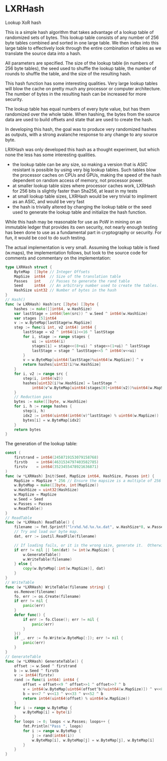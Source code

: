 # LXRHash
Lookup XoR hash

This is a simple hash algorithm that takes advantage of a lookup table of randomized sets of bytes.  This lookup table 
consists of any number of 256 byte tables combined and sorted in one large table.  We then index into this large 
table to effectively look through the entire combination of tables as we translate the source data into a hash.

All parameters are specified.  The size of the lookup table (in numbers of 256 byte tables), the seed used to shuffle
the lookup table, the number of rounds to shuffle the table, and the size of the resulting hash.

This hash function has some interesting qualities.  Very large lookup tables will blow the cache on pretty much any 
processor or computer architecture. The number of bytes in the resulting hash can be increased for more security.
  
The lookup 
table has equal numbers of every byte value, but has them randomized over the whole table.  When hashing, the bytes from 
the source data are used to build offsets and state that are used to create the hash.

In developing this hash, the goal was to produce very randomized hashes as outputs, with a strong avalanche response to 
any change to any source byte.

LRXHash was only developed this hash as a thought experiment, but which none the less has some interesting qualities.

* the lookup table can be any size, so making a version that is ASIC resistant is possible by using very big lookup tables.  Such tables blow the processor caches on CPUs and GPUs, making the speed of the hash dependent on random access of memory, not processor power.
* at smaller lookup table sizes where processor caches work, LXRHash for 256 bits is slightly faster than Sha256, at least 
in my tests
* at small lookup table sizes, LXRHash would be very trivial to impliment as an ASIC, and would be very fast
* the hash is trivially altered by changing the lookup table or the seed used to generate the lookup table and initialize the hash function.

While this hash may be reasonable for use as PoW in mining on an immutable ledger that provides its own security, 
not nearly enough testing has been done to use as a fundamental part in cryptography or security.  For fun, it 
would be cool to do such testing.

The actual implementation is very small.  Assuming the lookup table is fixed (w.maps), the implementation follows, 
but look to the source code for comments and commentary on the implementation:
```go
type LXRHash struct {
	ByteMap  []byte // Integer Offsets
	MapSize  int64  // Size of the translation table
	Passes   int    // Passes to generate the rand table
	Seed     int64  // An arbitrary number used to create the tables.
	HashSize uint32 // Number of bytes in the hash
}
// Hash()
func (w LXRHash) Hash(src []byte) []byte {
	hashes := make([]int64, w.HashSize)
	var lastStage = int64(len(src)) ^ w.Seed ^ int64(w.HashSize)
	var stages [5]int64
	v := w.ByteMap[lastStage%w.MapSize]
	step := func(i int, v2 int64) int64 {
		lastStage = v2 ^ int64(i)<<16 ^ lastStage
		for i, stage := range stages {
			ui := uint64(i)
			stages[i] = stage<<(8+ui) ^ stage>>(1+ui) ^ lastStage
			lastStage = stage ^ lastStage<<5 ^ int64(v<<ui)
		}
		v = w.ByteMap[uint64(lastStage)%uint64(w.MapSize)] ^ v
		return hashes[uint32(i)%w.HashSize]
	}
	for i, v2 := range src {
		step(i, int64(v2))
		hashes[uint32(i)%w.HashSize] = lastStage ^
			int64(v^w.ByteMap[uint64(stages[0]+int64(v2))%uint64(w.MapSize)])
	}
	// Reduction pass
	bytes := make([]byte, w.HashSize)
	for i, h := range hashes {
		step(i, h)
		idx2 := int64(uint64(int64(v)^lastStage) % uint64(w.MapSize))
		bytes[i] = w.ByteMap[idx2]
	}
	return bytes
}

```

The generation of the lookup table:
```go
const (
	firstrand = int64(2458719153079158768)
	firstb    = int64(4631534797403582785)
	firstv    = int64(3523455478921636871)
)
func (w *LXRHash) Init(Seed, MapSize int64, HashSize, Passes int) {
	MapSize = MapSize * 256 // Ensure the mapsize is a multiple of 256
	w.ByteMap = make([]byte, int(MapSize))
	w.HashSize = uint32(HashSize)
	w.MapSize = MapSize
	w.Seed = Seed
	w.Passes = Passes
	w.ReadTable()
}
// ReadTable
func (w *LXRHash) ReadTable() {
	filename := fmt.Sprintf("lrx%d.%d.%x.%x.dat", w.HashSize*8, w.Passes, w.Seed, w.MapSize)
	// Try and load our byte map.
	dat, err := ioutil.ReadFile(filename)

	// If loading fails, or it is the wrong size, generate it.  Otherwise just use it.
	if err != nil || len(dat) != int(w.MapSize) {
		w.GenerateTable()
		w.WriteTable(filename)
	} else {
		copy(w.ByteMap[:int(w.MapSize)], dat)
	}
}
// WriteTable
func (w *LXRHash) WriteTable(filename string) {
	os.Remove(filename)
	fo, err := os.Create(filename)
	if err != nil {
		panic(err)
	}
	defer func() {
		if err := fo.Close(); err != nil {
			panic(err)
		}
	}()
	if _, err := fo.Write(w.ByteMap[:]); err != nil {
		panic(err)
	}
}
// GenerateTable
func (w *LXRHash) GenerateTable() {
	offset := w.Seed ^ firstrand
	b := w.Seed ^ firstb
	v := int64(firstv)
	rand := func(i int64) int64 {
		offset = offset<<9 ^ offset>>1 ^ offset>>7 ^ b
		v = int64(w.ByteMap[uint64(offset^b)%uint64(w.MapSize)]) ^ v<<8 ^ v>>1
		b = v<<7 ^ v<<13 ^ v<<33 ^ v<<52 ^ b
		return int64(uint64(offset) % uint64(w.MapSize))
	}
	for i := range w.ByteMap {
		w.ByteMap[i] = byte(i)
	}
	for loops := 0; loops < w.Passes; loops++ {
		fmt.Println("Pass ", loops)
		for i := range w.ByteMap {
			j := rand(int64(i))
			w.ByteMap[i], w.ByteMap[j] = w.ByteMap[j], w.ByteMap[i]
		}
	}
}
```
